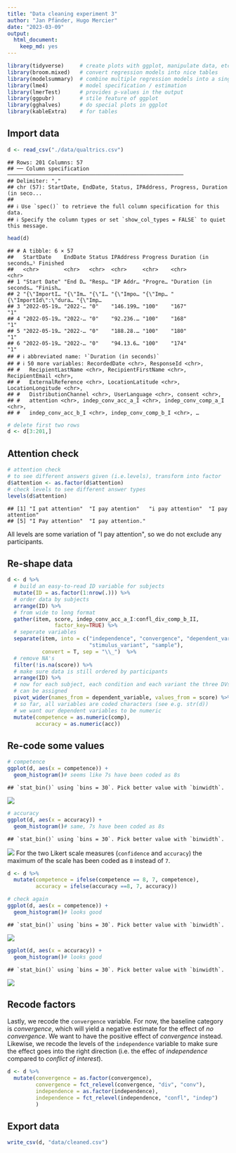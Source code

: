 ```yaml
---
title: "Data cleaning experiment 3"
author: "Jan Pfänder, Hugo Mercier"
date: "2023-03-09"
output: 
  html_document: 
    keep_md: yes
---
```



```r
library(tidyverse)     # create plots with ggplot, manipulate data, etc.
library(broom.mixed)   # convert regression models into nice tables
library(modelsummary)  # combine multiple regression models into a single table
library(lme4)          # model specification / estimation 
library(lmerTest)      # provides p-values in the output
library(ggpubr)        # stile feature of ggplot
library(gghalves)      # do special plots in ggplot
library(kableExtra)    # for tables
```

## Import data

```r
d <- read_csv("./data/qualtrics.csv")
```

```
## Rows: 201 Columns: 57
## ── Column specification ────────────────────────────────────────────────────────
## Delimiter: ","
## chr (57): StartDate, EndDate, Status, IPAddress, Progress, Duration (in seco...
## 
## ℹ Use `spec()` to retrieve the full column specification for this data.
## ℹ Specify the column types or set `show_col_types = FALSE` to quiet this message.
```

```r
head(d)
```

```
## # A tibble: 6 × 57
##   StartDate    EndDate Status IPAddress Progress Duration (in seconds…¹ Finished
##   <chr>        <chr>   <chr>  <chr>     <chr>    <chr>                  <chr>   
## 1 "Start Date" "End D… "Resp… "IP Addr… "Progre… "Duration (in seconds… "Finish…
## 2 "{\"ImportI… "{\"Im… "{\"I… "{\"Impo… "{\"Imp… "{\"ImportId\":\"dura… "{\"Imp…
## 3 "2022-05-19… "2022-… "0"    "146.199… "100"    "167"                  "1"     
## 4 "2022-05-19… "2022-… "0"    "92.236.… "100"    "168"                  "1"     
## 5 "2022-05-19… "2022-… "0"    "188.28.… "100"    "180"                  "1"     
## 6 "2022-05-19… "2022-… "0"    "94.13.6… "100"    "174"                  "1"     
## # ℹ abbreviated name: ¹​`Duration (in seconds)`
## # ℹ 50 more variables: RecordedDate <chr>, ResponseId <chr>,
## #   RecipientLastName <chr>, RecipientFirstName <chr>, RecipientEmail <chr>,
## #   ExternalReference <chr>, LocationLatitude <chr>, LocationLongitude <chr>,
## #   DistributionChannel <chr>, UserLanguage <chr>, consent <chr>,
## #   attention <chr>, indep_conv_acc_a_I <chr>, indep_conv_comp_a_I <chr>,
## #   indep_conv_acc_b_I <chr>, indep_conv_comp_b_I <chr>, …
```

```r
# delete first two rows
d <- d[3:201,]
```

## Attention check

```r
# attention check
# to see different answers given (i.e.levels), transform into factor
d$attention <- as.factor(d$attention)
# check levels to see different answer types
levels(d$attention) 
```

```
## [1] "I pat attention"  "I pay atention"   "i pay attention"  "I pay attention" 
## [5] "I Pay attention"  "I pay attention."
```

All levels are some variation of "I pay attention", so we do not exclude any participants. 

## Re-shape data

```r
d <- d %>% 
  # build an easy-to-read ID variable for subjects
  mutate(ID = as.factor(1:nrow(.))) %>% 
  # order data by subjects
  arrange(ID) %>% 
  # from wide to long format
  gather(item, score, indep_conv_acc_a_I:confl_div_comp_b_II,
               factor_key=TRUE) %>% 
  # seperate variables 
  separate(item, into = c("independence", "convergence", "dependent_variable", 
                          "stimulus_variant", "sample"), 
           convert = T, sep = "\\_")  %>% 
  # remove NA's
  filter(!is.na(score)) %>% 
  # make sure data is still ordered by participants
  arrange(ID) %>%
  # now for each subject, each condition and each variant the three DVs
  # can be assigned
  pivot_wider(names_from = dependent_variable, values_from = score) %>% 
  # so far, all variables are coded characters (see e.g. str(d))
  # we want our dependent variables to be numeric
  mutate(competence = as.numeric(comp), 
         accuracy = as.numeric(acc))
```

## Re-code some values


```r
# competence
ggplot(d, aes(x = competence)) +
  geom_histogram()# seems like 7s have been coded as 8s
```

```
## `stat_bin()` using `bins = 30`. Pick better value with `binwidth`.
```

![](cleaning_files/figure-html/unnamed-chunk-2-1.png)<!-- -->

```r
# accuracy
ggplot(d, aes(x = accuracy)) +
  geom_histogram()# same, 7s have been coded as 8s
```

```
## `stat_bin()` using `bins = 30`. Pick better value with `binwidth`.
```

![](cleaning_files/figure-html/unnamed-chunk-2-2.png)<!-- -->
For the two Likert scale measures (`confidence` and `accuracy`) the maximum of the scale has been coded as `8` instead of `7`. 


```r
d <- d %>% 
  mutate(competence = ifelse(competence == 8, 7, competence), 
         accuracy = ifelse(accuracy ==8, 7, accuracy))

# check again
ggplot(d, aes(x = competence)) +
  geom_histogram()# looks good
```

```
## `stat_bin()` using `bins = 30`. Pick better value with `binwidth`.
```

![](cleaning_files/figure-html/unnamed-chunk-3-1.png)<!-- -->

```r
ggplot(d, aes(x = accuracy)) +
  geom_histogram()# looks good
```

```
## `stat_bin()` using `bins = 30`. Pick better value with `binwidth`.
```

![](cleaning_files/figure-html/unnamed-chunk-3-2.png)<!-- -->

## Recode factors

Lastly, we recode the `convergence` variable. For now, the baseline category is _convergence_, which will yield a negative estimate for the effect of _no convergence_. We want to have the positive effect of _convergence_ instead. Likewise, we recode the levels of the `independence` variable to make sure the effect goes into the right direction (i.e. the effec of _independence_ compared to _conflict of interest_).


```r
d <- d %>%
  mutate(convergence = as.factor(convergence),
         convergence = fct_relevel(convergence, "div", "conv"),
         independence = as.factor(independence),
         independence = fct_relevel(independence, "confl", "indep")
         )
```

## Export data


```r
write_csv(d, "data/cleaned.csv")
```
